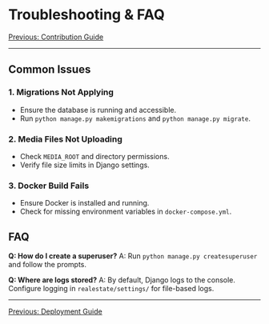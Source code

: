 # Troubleshooting & FAQ

[Previous: Contribution Guide](./07-contributing.md)

---

## Common Issues

### 1. Migrations Not Applying
- Ensure the database is running and accessible.
- Run `python manage.py makemigrations` and `python manage.py migrate`.

### 2. Media Files Not Uploading
- Check `MEDIA_ROOT` and directory permissions.
- Verify file size limits in Django settings.

### 3. Docker Build Fails
- Ensure Docker is installed and running.
- Check for missing environment variables in `docker-compose.yml`.

## FAQ

**Q: How do I create a superuser?**
A: Run `python manage.py createsuperuser` and follow the prompts.

**Q: Where are logs stored?**
A: By default, Django logs to the console. Configure logging in `realestate/settings/` for file-based logs.

---

[Previous: Deployment Guide](./06-deployment.md)
